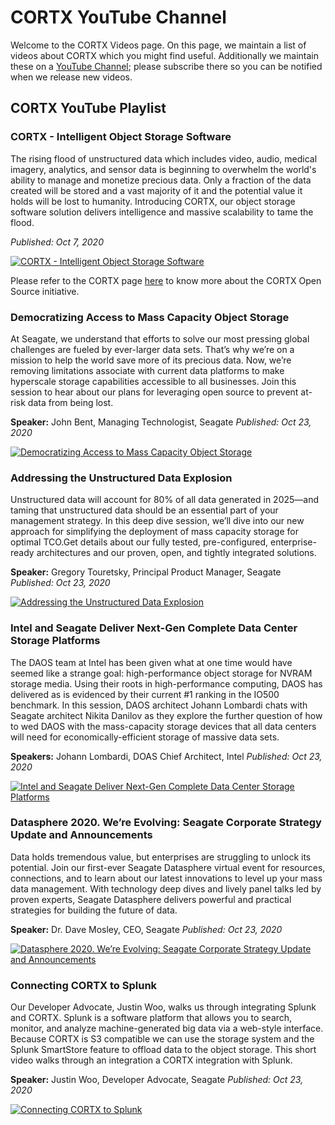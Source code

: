 # CORTX YouTube Channel

Welcome to the CORTX Videos page.  On this page, we maintain a list of videos about CORTX which you might find useful.  Additionally we maintain these on a [YouTube Channel](https://www.youtube.com/playlist?list=PLOLUar3XSz2M_w5OxQLNDBTpSrsGbjDWr); please subscribe there so you can be notified when we release new videos.

## CORTX YouTube Playlist

### CORTX - Intelligent Object Storage Software

The rising flood of unstructured data which includes video, audio, medical imagery, analytics, and sensor data is beginning to overwhelm the world's ability to manage
and monetize precious data. Only a fraction of the data created will be stored and a vast majority of it and the potential value it holds will be lost to humanity. Introducing CORTX, our object storage software solution delivers intelligence and massive scalability to tame the flood.

*Published: Oct 7, 2020*

[![CORTX - Intelligent Object Storage Software](https://img.youtube.com/vi/dA-QtUBf16w/0.jpg)](https://www.youtube.com/watch?v=dA-QtUBf16w)

Please refer to the CORTX page [here](https://www.seagate.com/sg/en/products/storage/object-storage-software/) to know more about the CORTX Open Source initiative.

### Democratizing Access to Mass Capacity Object Storage

At Seagate, we understand that efforts to solve our most pressing global challenges are fueled by ever-larger data sets. That’s why we’re on a mission to help the
world save more of its precious data. Now, we’re removing limitations associate with current data platforms to make hyperscale storage capabilities accessible to
all businesses. Join this session to hear about our plans for leveraging open source to prevent at-risk data from being lost.

**Speaker:** John Bent, Managing Technologist, Seagate
*Published: Oct 23, 2020*

[![Democratizing Access to Mass Capacity Object Storage](https://img.youtube.com/vi/h3JXk9r8nNc/0.jpg)](https://www.youtube.com/watch?v=h3JXk9r8nNc)

### Addressing the Unstructured Data Explosion

Unstructured data will account for 80% of all data generated in 2025—and taming that unstructured data should be an essential part of your management strategy. In this deep dive session, we’ll dive into our new approach for simplifying the deployment of mass capacity storage for optimal TCO.Get details about our fully tested, pre-configured, enterprise-ready architectures and our proven, open, and tightly integrated solutions.

**Speaker:** Gregory Touretsky, Principal Product Manager, Seagate
*Published: Oct 23, 2020*

 [![Addressing the Unstructured Data Explosion](https://img.youtube.com/vi/lw0MV8VeBrA/0.jpg)](https://www.youtube.com/watch?v=lw0MV8VeBrA)

### Intel and Seagate Deliver Next-Gen Complete Data Center Storage Platforms

The DAOS team at Intel has been given what at one time would have seemed like a strange goal: high-performance object storage for NVRAM storage media.
Using their roots in high-performance computing, DAOS has delivered as is evidenced by their current #1 ranking in the IO500 benchmark.
In this session, DAOS architect Johann Lombardi chats with Seagate architect Nikita Danilov as they explore the further question of how to wed DAOS with
the mass-capacity storage devices that all data centers will need for economically-efficient storage of massive data sets.

**Speakers:** Johann Lombardi, DOAS Chief Architect, Intel
*Published: Oct 23, 2020*

[![Intel and Seagate Deliver Next-Gen Complete Data Center Storage Platforms](https://img.youtube.com/vi/gCybHC8TlB8/0.jpg)](https://www.youtube.com/watch?v=gCybHC8TlB8)


### Datasphere 2020. We’re Evolving: Seagate Corporate Strategy Update and Announcements

Data holds tremendous value, but enterprises are struggling to unlock its potential. Join our first-ever Seagate Datasphere virtual event for resources, connections,
and to learn about our latest innovations to level up your mass data management. With technology deep dives and lively panel talks led by proven experts,
Seagate Datasphere delivers powerful and practical strategies for building the future of data.

**Speaker:** Dr. Dave Mosley, CEO, Seagate
*Published: Oct 23, 2020*

[![Datasphere 2020. We’re Evolving: Seagate Corporate Strategy Update and Announcements](https://img.youtube.com/vi/qLvA6ifaDak/0.jpg)](https://www.youtube.com/watch?v=qLvA6ifaDak)

### Connecting CORTX to Splunk

Our Developer Advocate, Justin Woo, walks us through integrating Splunk and CORTX. Splunk is a software platform that allows you to search, monitor,
and analyze machine-generated big data via a web-style interface. Because CORTX is S3 compatible we can use the storage system and the Splunk SmartStore feature
to offload data to the object storage. This short video walks through an integration a CORTX integration with Splunk.

**Speaker:** Justin Woo, Developer Advocate, Seagate
*Published: Oct 23, 2020*

[![Connecting CORTX to Splunk](https://img.youtube.com/vi/rBAIloua4p0/0.jpg)](https://www.youtube.com/watch?v=rBAIloua4p0)
